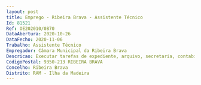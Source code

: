 ```yaml
--- 
layout: post
title: Emprego - Ribeira Brava - Assistente Técnico
Id: 81521
Ref: OE202010/0870
DataAbertura: 2020-10-26
DataFecho: 2020-11-06
Trabalho: Assistente Técnico
Empregador: Câmara Municipal da Ribeira Brava
Descricao: Executar tarefas de expediente, arquivo, secretaria, contabilidade e de economato.
CodigoPostal: 9350-213 RIBEIRA BRAVA
Concelho: Ribeira Brava
Distrito: RAM - Ilha da Madeira
--- 
```

